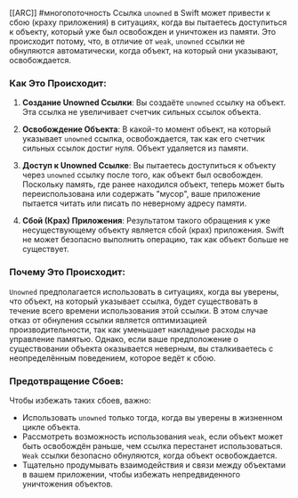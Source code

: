 [[ARC]]
#многопоточность
Ссылка `unowned` в Swift может привести к сбою (краху приложения) в ситуациях, когда вы пытаетесь доступиться к объекту, который уже был освобожден и уничтожен из памяти. Это происходит потому, что, в отличие от `weak`, `unowned` ссылки не обнуляются автоматически, когда объект, на который они указывают, освобождается.

### Как Это Происходит:

1. **Создание Unowned Ссылки**: Вы создаёте `unowned` ссылку на объект. Эта ссылка не увеличивает счетчик сильных ссылок объекта.

2. **Освобождение Объекта**: В какой-то момент объект, на который указывает `unowned` ссылка, освобождается, так как его счетчик сильных ссылок достиг нуля. Объект удаляется из памяти.

3. **Доступ к Unowned Ссылке**: Вы пытаетесь доступиться к объекту через `unowned` ссылку после того, как объект был освобожден. Поскольку память, где ранее находился объект, теперь может быть переиспользована или содержать "мусор", ваше приложение пытается читать или писать по неверному адресу памяти.

4. **Сбой (Крах) Приложения**: Результатом такого обращения к уже несуществующему объекту является сбой (крах) приложения. Swift не может безопасно выполнить операцию, так как объект больше не существует.

### Почему Это Происходит:

`Unowned` предполагается использовать в ситуациях, когда вы уверены, что объект, на который указывает ссылка, будет существовать в течение всего времени использования этой ссылки. В этом случае отказ от обнуления ссылки является оптимизацией производительности, так как уменьшает накладные расходы на управление памятью. Однако, если ваше предположение о существовании объекта оказывается неверным, вы сталкиваетесь с неопределённым поведением, которое ведёт к сбою.

### Предотвращение Сбоев:

Чтобы избежать таких сбоев, важно:

- Использовать `unowned` только тогда, когда вы уверены в жизненном цикле объекта.
- Рассмотреть возможность использования `weak`, если объект может быть освобождён раньше, чем ссылка перестанет использоваться. `Weak` ссылки безопасно обнуляются, когда объект освобождается.
- Тщательно продумывать взаимодействия и связи между объектами в вашем приложении, чтобы избежать непредвиденного уничтожения объектов.